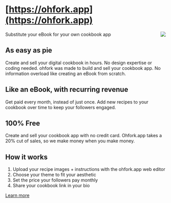 # [https://ohfork.app](https://ohfork.app)
<img align="right" src="https://github.com/jakehilborn/ohfork.app/assets/5554178/671ecb64-9358-417f-81c7-1d0bbb4ca186">
Substitute your eBook for your own cookbook app

## As easy as pie
Create and sell your digital cookbook in hours. No design expertise or coding needed. ohfork was made to build and sell your cookbook app. No information overload like creating an eBook from scratch.

## Like an eBook, with recurring revenue
Get paid every month, instead of just once. Add new recipes to your cookbook over time to keep your followers engaged.

## 100% Free
Create and sell your cookbook app with no credit card. Ohfork.app takes a 20% cut of sales, so we make money when you make money.

## How it works
1. Upload your recipe images + instructions with the ohfork.app web editor
2. Choose your theme to fit your aesthetic
3. Set the price your followers pay monthly
4. Share your cookbook link in your bio

[Learn more](https://ohfork.app)
